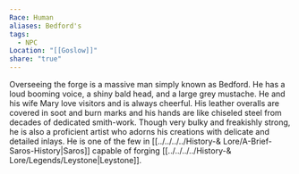 ```yaml
---
Race: Human
aliases: Bedford's
tags:
  - NPC
Location: "[[Goslow]]"
share: "true"
---
```


Overseeing the forge is a massive man simply known as Bedford. He has a loud booming voice, a shiny bald head, and a large grey mustache. He and his wife Mary love visitors and is always cheerful. His leather overalls are covered in soot and burn marks and his hands are like chiseled steel from decades of dedicated smith-work. Though very bulky and freakishly strong, he is also a proficient artist who adorns his creations with delicate and detailed inlays. He is one of the few in [[../../../../History-& Lore/A-Brief-Saros-History|Saros]] capable of forging [[../../../../History-& Lore/Legends/Leystone|Leystone]].

